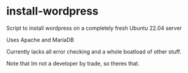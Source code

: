 # install-wordpress
Script to install wordpress on a completely fresh Ubuntu 22.04 server

Uses Apache and MariaDB

Currently lacks all error checking and a whole boatload of other stuff.


Note that Im not a developer by trade, so theres that.
